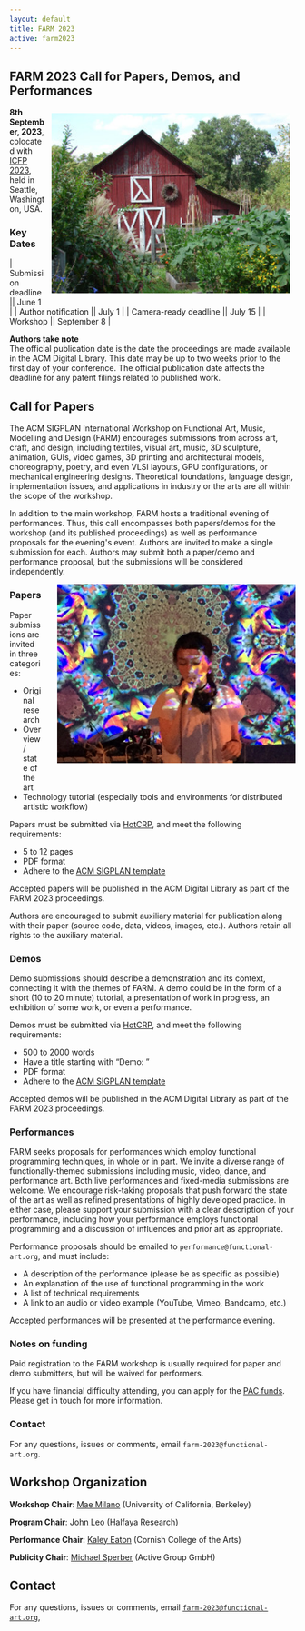 ```yaml
---
layout: default
title: FARM 2023
active: farm2023
---
```


## FARM 2023 Call for Papers, Demos, and Performances

<img src="/files/farm-lambda-small.jpg" style="float: right; margin: 10px; width:30em" />

**8th September, 2023**, colocated with
[ICFP 2023](https://icfp23.sigplan.org/), held in Seattle, Washington, USA.

### Key Dates

| Submission deadline              || June 1 |
| Author notification              || July 1   |
| Camera-ready deadline            || July 15   |
| Workshop                         || September 8 |


**Authors take note**<br />
The official publication date is the date the proceedings are made
available in the ACM Digital Library. This date may be up to two weeks
prior to the first day of your conference. The official publication date
affects the deadline for any patent filings related to published work.

## Call for Papers

The ACM SIGPLAN International Workshop on Functional Art, Music,
Modelling and Design (FARM) encourages submissions from across art,
craft, and design, including textiles, visual art, music, 3D
sculpture, animation, GUIs, video games, 3D printing and architectural
models, choreography, poetry, and even VLSI layouts, GPU
configurations, or mechanical engineering designs. Theoretical
foundations, language design, implementation issues, and applications
in industry or the arts are all within the scope of the workshop.

In addition to the main workshop, FARM hosts a traditional evening of
performances. Thus, this call encompasses both papers/demos for the
workshop (and its published proceedings) as well as performance
proposals for the evening's event. Authors are invited to make a
single submission for each. Authors may submit both a paper/demo and
performance proposal, but the submissions will be considered
independently.

<span style="float: right; padding: 0 0 1em 2em"><img style="width: 30em" src="yulippe.jpg" /><br />

### Papers

Paper submissions are invited in three categories:

- Original research
- Overview / state of the art
- Technology tutorial (especially tools and environments for distributed artistic workflow)

Papers must be submitted via [HotCRP](https://farm23.hotcrp.com/), and meet the following requirements:

- 5 to 12 pages
- PDF format 
- Adhere to the [ACM SIGPLAN template](https://www.sigplan.org/Resources/ProceedingsFormat/)

Accepted papers will be published in the ACM Digital Library as part of the FARM 2023 proceedings.

Authors are encouraged to submit auxiliary material for publication along with their paper (source code, data, videos, images, etc.). Authors retain all rights to the auxiliary material.

### Demos

Demo submissions should describe a demonstration and its context, connecting it with the themes of FARM. A demo could be in the form of a short (10 to 20 minute) tutorial, a presentation of work in progress, an exhibition of some work, or even a performance. 

Demos must be submitted via [HotCRP](https://farm23.hotcrp.com/), and meet the following requirements:

- 500 to 2000 words
- Have a title starting with “Demo: ” 
- PDF format 
- Adhere to the [ACM SIGPLAN template](https://www.sigplan.org/Resources/ProceedingsFormat/)

Accepted demos will be published in the ACM Digital Library as part of the FARM 2023 proceedings.

### Performances

FARM seeks proposals for performances which employ functional programming techniques, in whole or in part. We invite a diverse range of functionally-themed submissions including music, video, dance, and performance art.
Both live performances and fixed-media submissions are welcome. We encourage risk-taking proposals that push forward the state of the art as well as refined presentations of highly developed practice. In either case, please support your submission with a clear description of your performance, including how your performance employs functional programming and a discussion of influences and prior art as appropriate.

Performance proposals should be emailed to `performance@functional-art.org`, and must include:

- A description of the performance (please be as specific as possible)
- An explanation of the use of functional programming in the work
- A list of technical requirements 
- A link to an audio or video example (YouTube, Vimeo, Bandcamp, etc.)

Accepted performances will be presented at the performance evening.

### Notes on funding

Paid registration to the FARM workshop is usually required for paper and demo submitters, but will be waived for performers.

If you have financial difficulty attending, you can apply for the [PAC funds](https://www.sigplan.org/PAC/). Please get in touch for more information.

### Contact

For any questions, issues or comments, email `farm-2023@functional-art.org`.

## Workshop Organization

**Workshop Chair**: [Mae Milano](https://www.languagesforsyste.ms//) (University of California, Berkeley)

**Program Chair**: [John Leo](http://www.halfaya.org/leo/) (Halfaya Research)

**Performance Chair**: [Kaley Eaton](http://www.kaleylaneeaton.com/) (Cornish College of the Arts)

**Publicity Chair**: [Michael Sperber](https://www.deinprogramm.de/sperber/) (Active Group GmbH)

## Contact

For any questions, issues or comments, email [`farm-2023@functional-art.org`](farm-2023@functional-art.org),
